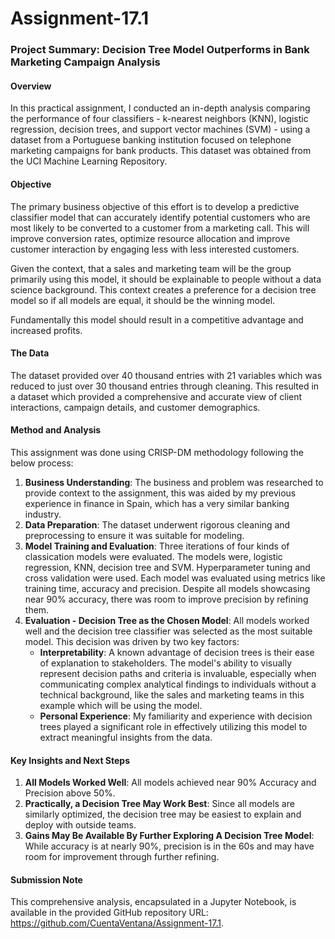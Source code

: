# Assignment-17.1

### Project Summary: Decision Tree Model Outperforms in Bank Marketing Campaign Analysis

#### Overview
In this practical assignment, I conducted an in-depth analysis comparing the performance of four classifiers - k-nearest neighbors (KNN), logistic regression, decision trees, and support vector machines (SVM) - using a dataset from a Portuguese banking institution focused on telephone marketing campaigns for bank products. This dataset was obtained from the UCI Machine Learning Repository.

#### Objective
The primary business objective of this effort is to develop a predictive classifier model that can accurately identify potential customers who are most likely to be converted to a customer from a marketing call. This will improve conversion rates, optimize resource allocation and improve customer interaction by engaging less with less interested customers.

Given the context, that a sales and marketing team will be the group primarily using this model, it should be explainable to people without a data science background. This context creates a preference for a decision tree model so if all models are equal, it should be the winning model.

Fundamentally this model should result in a competitive advantage and increased profits.

#### The Data
The dataset provided over 40 thousand entries with 21 variables which was reduced to just over 30 thousand entries through cleaning. This resulted in a dataset which provided a comprehensive and accurate view of client interactions, campaign details, and customer demographics. 

#### Method and Analysis
This assignment was done using CRISP-DM methodology following the below process:
1. **Business Understanding**: The business and problem was researched to provide context to the assignment, this was aided by my previous experience in finance in Spain, which has a very similar banking industry.
1. **Data Preparation**: The dataset underwent rigorous cleaning and preprocessing to ensure it was suitable for modeling.
2. **Model Training and Evaluation**: Three iterations of four kinds of classication models were evaluated. The models were, logistic regression, KNN, decision tree and SVM. Hyperparameter tuning and cross validation were used. Each model was evaluated using metrics like training time, accuracy and precision. Despite all models showcasing near 90% accuracy, there was room to improve precision by refining them. 
3. **Evaluation - Decision Tree as the Chosen Model**: All models worked well and  the decision tree classifier was selected as the most suitable model. This decision was driven by two key factors:
   - **Interpretability**: A known advantage of decision trees is their ease of explanation to stakeholders. The model's ability to visually represent decision paths and criteria is invaluable, especially when communicating complex analytical findings to individuals without a technical background, like the sales and marketing teams in this example which will be using the model.
   - **Personal Experience**: My familiarity and experience with decision trees played a significant role in effectively utilizing this model to extract meaningful insights from the data.

#### Key Insights and Next Steps
1. **All Models Worked Well**: All models achieved near 90% Accuracy and Precision above 50%. 
2. **Practically, a Decision Tree May Work Best**: Since all models are similarly optimized, the decision tree may be easiest to explain and deploy with outside teams.
3. **Gains May Be Available By Further Exploring A Decision Tree Model**: While accuracy is at nearly 90%, precision is in the 60s and may have room for improvement through further refining. 

#### Submission Note
This comprehensive analysis, encapsulated in a Jupyter Notebook, is available in the provided GitHub repository URL: https://github.com/CuentaVentana/Assignment-17.1. 
